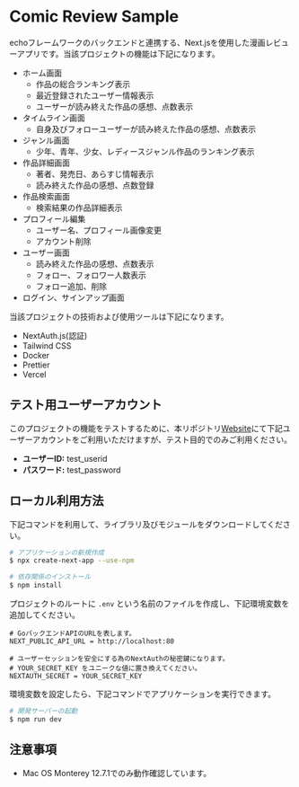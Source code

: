 # Comic Review Sample
echoフレームワークのバックエンドと連携する、Next.jsを使用した漫画レビューアプリです。当該プロジェクトの機能は下記になります。

- ホーム画面
    - 作品の総合ランキング表示
    - 最近登録されたユーザー情報表示
    - ユーザーが読み終えた作品の感想、点数表示
- タイムライン画面
    - 自身及びフォローユーザーが読み終えた作品の感想、点数表示
- ジャンル画面
    - 少年、青年、少女、レディースジャンル作品のランキング表示    
- 作品詳細画面
    - 著者、発売日、あらすじ情報表示
    - 読み終えた作品の感想、点数登録
- 作品検索画面
    - 検索結果の作品詳細表示    
- プロフィール編集
    - ユーザー名、プロフィール画像変更
    - アカウント削除
- ユーザー画面
    - 読み終えた作品の感想、点数表示
    - フォロー、フォロワー人数表示
    - フォロー追加、削除
- ログイン、サインアップ画面

当該プロジェクトの技術および使用ツールは下記になります。
- NextAuth.js(認証)
- Tailwind CSS
- Docker
- Prettier
- Vercel

## テスト用ユーザーアカウント
このプロジェクトの機能をテストするために、本リポジトリ[Website](https://portfolio-frontend-kisamasakis-projects.vercel.app/)にて下記ユーザーアカウントをご利用いただけますが、テスト目的でのみご利用ください。

- **ユーザーID:** test_userid
- **パスワード:** test_password

## ローカル利用方法
下記コマンドを利用して、ライブラリ及びモジュールをダウンロードしてください。
```bash
# アプリケーションの新規作成
$ npx create-next-app --use-npm

# 依存関係のインストール
$ npm install
```

プロジェクトのルートに `.env` という名前のファイルを作成し、下記環境変数を追加してください。

```plaintext
# GoバックエンドAPIのURLを表します。
NEXT_PUBLIC_API_URL = http://localhost:80

# ユーザーセッションを安全にする為のNextAuthの秘密鍵になります。
# YOUR_SECRET_KEY をユニークな値に置き換えてください。
NEXTAUTH_SECRET = YOUR_SECRET_KEY
```
環境変数を設定したら、下記コマンドでアプリケーションを実行できます。
```bash
# 開発サーバーの起動
$ npm run dev
```

## 注意事項
- Mac OS Monterey 12.7.1でのみ動作確認しています。
